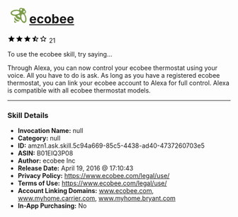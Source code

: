 # &nbsp;<img src="skill_icon" alt="ecobee icon" width="36"> [ecobee](http://alexa.amazon.com/#skills/amzn1.ask.skill.5c94a669-85c5-4438-ad40-4737260703e5)
![3.3 stars](../../images/ic_star_black_18dp_1x.png)![3.3 stars](../../images/ic_star_black_18dp_1x.png)![3.3 stars](../../images/ic_star_black_18dp_1x.png)![3.3 stars](../../images/ic_star_half_black_18dp_1x.png)![3.3 stars](../../images/ic_star_border_black_18dp_1x.png) 21

To use the ecobee skill, try saying...

Through Alexa, you can now control your ecobee thermostat using your voice. All you have to do is ask. As long as you have a registered ecobee thermostat, you can link your ecobee account to Alexa for full control. Alexa is compatible with all ecobee thermostat models.

***

### Skill Details

* **Invocation Name:** null
* **Category:** null
* **ID:** amzn1.ask.skill.5c94a669-85c5-4438-ad40-4737260703e5
* **ASIN:** B01EIQ3P08
* **Author:** ecobee Inc
* **Release Date:** April 19, 2016 @ 17:10:43
* **Privacy Policy:** https://www.ecobee.com/legal/use/
* **Terms of Use:** https://www.ecobee.com/legal/use/
* **Account Linking Domains:** www.ecobee.com, www.myhome.carrier.com, www.myhome.bryant.com
* **In-App Purchasing:** No
